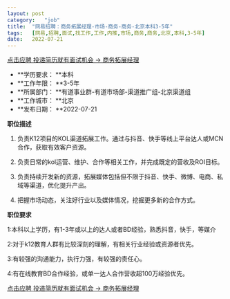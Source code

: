 ```yaml
---
layout:	post
category:	"job"
title:	"网易招聘：商务拓展经理-市场-商务-商务-北京本科3-5年"
tags:	[网易,招聘,面试,找工作,工作,内推,市场,商务,商务,北京,本科,3-5年]
date:	2022-07-21
---
```


[点击应聘 投递简历就有面试机会 ->  商务拓展经理](http://mobile.bole.netease.com/bole/boleDetail?id=41513&employeeId=346f03c3cda5f04c&key=all)



- **学历要求： **本科
- **工作年限： **3-5年
- **所属部门： **有道事业群-有道市场部-渠道推广组-北京渠道组
- **工作城市： **北京
- **发布日期： **2022-07-21



**职位描述**

1. 负责K12项目的KOL渠道拓展工作。通过与抖音、快手等线上平台达人或MCN合作，获取有效客户资源。

2. 负责日常的kol运营、维护、合作等相关工作，并完成既定的营收及ROI目标。

3. 负责持续开发新的资源，拓展媒体包括但不限于抖音、快手、微博、电商、私域等渠道，优化提升产出。

4. 把握市场动态，关注好行业以及媒体情况，挖掘更多新的合作方式。



**职位要求**

1:本科以上学历，有1-3年或以上的达人或者BD经验，熟悉抖音，快手，等媒介

2:对于k12教育人群有比较深刻的理解，有相关行业经验或资源者优先。

3:有较强的沟通能力，执行力强，有较强的责任心。

4:有在线教育BD合作经验，或单一达人合作营收超100万经验优先。



[点击应聘 投递简历就有面试机会 ->  商务拓展经理](http://mobile.bole.netease.com/bole/boleDetail?id=41513&employeeId=346f03c3cda5f04c&key=all)